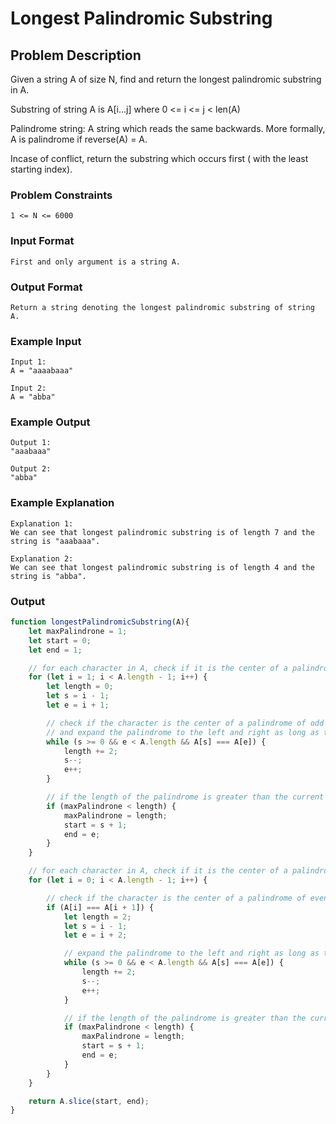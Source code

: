 # Longest Palindromic Substring

## Problem Description
Given a string A of size N, find and return the longest palindromic substring in A.

Substring of string A is A[i...j] where 0 <= i <= j < len(A)

Palindrome string:
A string which reads the same backwards. More formally, A is palindrome if reverse(A) = A.

Incase of conflict, return the substring which occurs first ( with the least starting index).

### Problem Constraints
````
1 <= N <= 6000
````

### Input Format
````
First and only argument is a string A.
````

### Output Format
````
Return a string denoting the longest palindromic substring of string A.
````

### Example Input
````
Input 1:
A = "aaaabaaa"

Input 2:
A = "abba"
````

### Example Output
````
Output 1:
"aaabaaa"

Output 2:
"abba"
````

### Example Explanation
````
Explanation 1:
We can see that longest palindromic substring is of length 7 and the string is "aaabaaa".

Explanation 2:
We can see that longest palindromic substring is of length 4 and the string is "abba".
````

### Output

``` javascript showLineNumbers copy filename="JavaScript"
function longestPalindromicSubstring(A){
    let maxPalindrone = 1;
    let start = 0;
    let end = 1;

    // for each character in A, check if it is the center of a palindrome of odd length
    for (let i = 1; i < A.length - 1; i++) {
        let length = 0;
        let s = i - 1;
        let e = i + 1;

        // check if the character is the center of a palindrome of odd length
        // and expand the palindrome to the left and right as long as the characters match
        while (s >= 0 && e < A.length && A[s] === A[e]) {
            length += 2;
            s--;
            e++;
        }

        // if the length of the palindrome is greater than the current max, update the max
        if (maxPalindrone < length) {
            maxPalindrone = length;
            start = s + 1;
            end = e;
        }
    }

    // for each character in A, check if it is the center of a palindrome of even length
    for (let i = 0; i < A.length - 1; i++) {

        // check if the character is the center of a palindrome of even length
        if (A[i] === A[i + 1]) {
            let length = 2;
            let s = i - 1;
            let e = i + 2;

            // expand the palindrome to the left and right as long as the characters match
            while (s >= 0 && e < A.length && A[s] === A[e]) {
                length += 2;
                s--;
                e++;
            }

            // if the length of the palindrome is greater than the current max, update the max
            if (maxPalindrone < length) {
                maxPalindrone = length;
                start = s + 1;
                end = e;
            }
        }
    }

    return A.slice(start, end);
}
```
